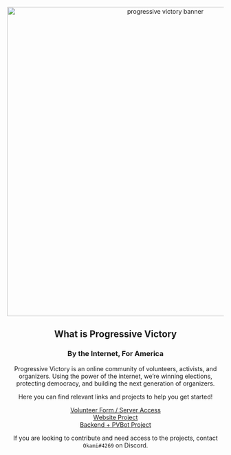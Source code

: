 <div align="center">
    <p>
      <a href="https://progressivevictory.win/"><img src="https://user-images.githubusercontent.com/11844002/230267579-abe1407a-4fdd-447e-a590-37011d2a8e2c.png" width="720" alt="progressive victory banner" /></a>
    </p>
  <h2>What is Progressive Victory</h2>
  <h3>By the Internet, For America</h3>
  <p>
    Progressive Victory is an online community of volunteers, activists, and organizers. Using the power of the internet, we’re winning elections, protecting democracy, and building the next generation of organizers.
  </p>
  <p>
    Here you can find relevant links and projects to help you get started!
  </P
  <p>
    <a href="https://progressivevictory.win/volunteer">Volunteer Form / Server Access</a>
    <br />
    <a href="https://github.com/orgs/Progressive-Victory/projects/5">Website Project</a>
    <br />
    <a href="https://github.com/orgs/Progressive-Victory/projects/3">Backend + PVBot Project</a>
    <br />
  </p>
  <p>
    If you are looking to contribute and need access to the projects, contact <code>Okami#4269</code> on Discord.
  </p>
</div>
